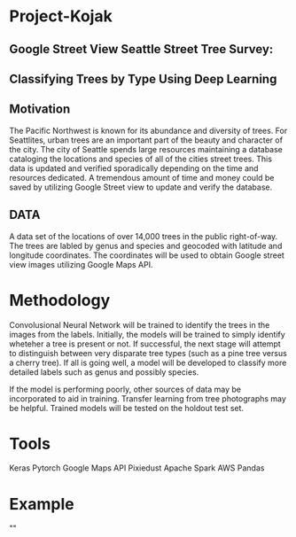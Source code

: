 # Project-Kojak 

## Google Street View Seattle Street Tree Survey:
## Classifying Trees by Type Using Deep Learning

## Motivation

The Pacific Northwest is known for its abundance and diversity of trees. For Seattlites, urban trees are an important part of the beauty and character of the city. 
The city of Seattle spends large resources maintaining a database cataloging the locations and species of all of the cities street trees. This data is updated and verified sporadically depending on the time and resources dedicated. 
A tremendous amount of time and money could be saved by utilizing Google Street view to update and verify the database. 

## DATA

A data set of the locations of over 14,000 trees in the public right-of-way. The trees are labled by genus and species and geocoded with latitude and longitude coordinates.
The coordinates will be used to obtain Google street view images utilizing Google Maps API. 

# Methodology

Convolusional Neural Network will be trained to identify the trees in the images from the labels. 
Initially, the models will be trained to simply identify wheteher a tree is present or not.
If successful, the next stage will attempt to distinguish between very disparate tree types (such as a pine tree versus a cherry tree). 
If all is going well, a model will be developed to classify more detailed labels such as genus and possibly species.

If the model is performing poorly, other sources of data may be incorporated to aid in training. Transfer learning from tree photographs may be helpful. 
Trained models will be tested on the holdout test set. 

# Tools

Keras
Pytorch
Google Maps API
Pixiedust
Apache Spark
AWS
Pandas


# Example

"![]()"
